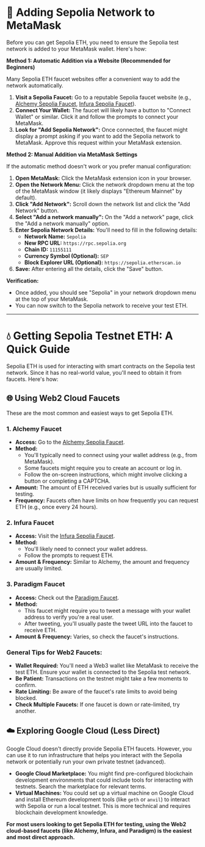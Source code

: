 # 🦊 Adding Sepolia Network to MetaMask

Before you can get Sepolia ETH, you need to ensure the Sepolia test network is added to your MetaMask wallet. Here's how:

**Method 1: Automatic Addition via a Website (Recommended for Beginners)**

Many Sepolia ETH faucet websites offer a convenient way to add the network automatically.

1. **Visit a Sepolia Faucet:** Go to a reputable Sepolia faucet website (e.g., [Alchemy Sepolia Faucet](https://sepoliafaucet.com/), [Infura Sepolia Faucet](https://faucet.sepolia.infura.io/)).
2. **Connect Your Wallet:** The faucet will likely have a button to "Connect Wallet" or similar. Click it and follow the prompts to connect your MetaMask.
3. **Look for "Add Sepolia Network":** Once connected, the faucet might display a prompt asking if you want to add the Sepolia network to MetaMask. Approve this request within your MetaMask extension.

**Method 2: Manual Addition via MetaMask Settings**

If the automatic method doesn't work or you prefer manual configuration:

1. **Open MetaMask:** Click the MetaMask extension icon in your browser.
2. **Open the Network Menu:** Click the network dropdown menu at the top of the MetaMask window (it likely displays "Ethereum Mainnet" by default).
3. **Click "Add Network":** Scroll down the network list and click the "Add Network" button.
4. **Select "Add a network manually":** On the "Add a network" page, click the "Add a network manually" option.
5. **Enter Sepolia Network Details:** You'll need to fill in the following details:
   - **Network Name:** `Sepolia`
   - **New RPC URL:** `https://rpc.sepolia.org`
   - **Chain ID:** `11155111`
   - **Currency Symbol (Optional):** `SEP`
   - **Block Explorer URL (Optional):** `https://sepolia.etherscan.io`
6. **Save:** After entering all the details, click the "Save" button.

**Verification:**

- Once added, you should see "Sepolia" in your network dropdown menu at the top of your MetaMask.
- You can now switch to the Sepolia network to receive your test ETH.

---

# 💧 Getting Sepolia Testnet ETH: A Quick Guide

Sepolia ETH is used for interacting with smart contracts on the Sepolia test network. Since it has no real-world value, you'll need to obtain it from faucets. Here's how:

## 🌐 Using Web2 Cloud Faucets

These are the most common and easiest ways to get Sepolia ETH.

### 1. Alchemy Faucet

- **Access:** Go to the [Alchemy Sepolia Faucet](https://sepoliafaucet.com/).
- **Method:**
    - You'll typically need to connect using your wallet address (e.g., from MetaMask).
    - Some faucets might require you to create an account or log in.
    - Follow the on-screen instructions, which might involve clicking a button or completing a CAPTCHA.
- **Amount:** The amount of ETH received varies but is usually sufficient for testing.
- **Frequency:** Faucets often have limits on how frequently you can request ETH (e.g., once every 24 hours).

### 2. Infura Faucet

- **Access:** Visit the [Infura Sepolia Faucet](https://faucet.sepolia.infura.io/).
- **Method:**
    - You'll likely need to connect your wallet address.
    - Follow the prompts to request ETH.
- **Amount & Frequency:** Similar to Alchemy, the amount and frequency are usually limited.

### 3. Paradigm Faucet

- **Access:** Check out the [Paradigm Faucet](https://faucet.paradigm.xyz/).
- **Method:**
    - This faucet might require you to tweet a message with your wallet address to verify you're a real user.
    - After tweeting, you'll usually paste the tweet URL into the faucet to receive ETH.
- **Amount & Frequency:** Varies, so check the faucet's instructions.

### General Tips for Web2 Faucets:

- **Wallet Required:** You'll need a Web3 wallet like MetaMask to receive the test ETH. Ensure your wallet is connected to the Sepolia test network.
- **Be Patient:** Transactions on the testnet might take a few moments to confirm.
- **Rate Limiting:** Be aware of the faucet's rate limits to avoid being blocked.
- **Check Multiple Faucets:** If one faucet is down or rate-limited, try another.

## ☁️ Exploring Google Cloud (Less Direct)

Google Cloud doesn't directly provide Sepolia ETH faucets. However, you can use it to run infrastructure that helps you interact with the Sepolia network or potentially run your own private testnet (advanced).

- **Google Cloud Marketplace:** You might find pre-configured blockchain development environments that could include tools for interacting with testnets. Search the marketplace for relevant terms.
- **Virtual Machines:** You could set up a virtual machine on Google Cloud and install Ethereum development tools (like `geth` or `anvil`) to interact with Sepolia or run a local testnet. This is more technical and requires blockchain development knowledge.

**For most users looking to get Sepolia ETH for testing, using the Web2 cloud-based faucets (like Alchemy, Infura, and Paradigm) is the easiest and most direct approach.**
